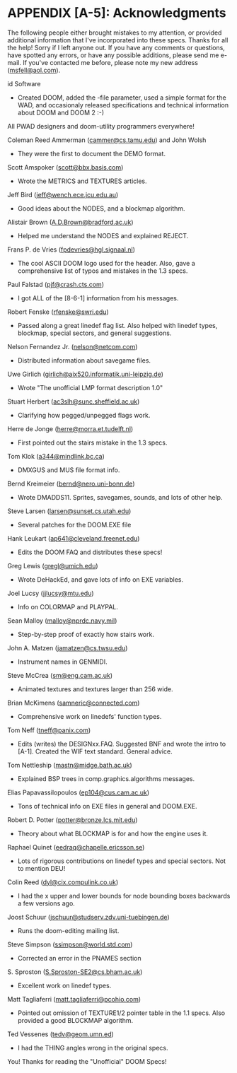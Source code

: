 # APPENDIX [A-5]: Acknowledgments

  The following people either brought mistakes to my attention, or
provided additional information that I've incorporated into these 
specs. Thanks for all the help! Sorry if I left anyone out. 
  If you have any comments or questions, have spotted any errors, 
or have any possible additions, please send me e-mail. If you've 
contacted me before, please note my new address (msfell@aol.com).

id Software
* Created DOOM, added the -file parameter, used a simple format
for the WAD, and occasionaly released specifications and
technical information about DOOM and DOOM 2 :-)

All PWAD designers and doom-utility programmers everywhere!

Coleman Reed Ammerman (cammer@cs.tamu.edu) and John Wolsh
* They were the first to document the DEMO format.

Scott Amspoker (scott@bbx.basis.com)
* Wrote the METRICS and TEXTURES articles.

Jeff Bird (jeff@wench.ece.jcu.edu.au)
* Good ideas about the NODES, and a blockmap algorithm.

Alistair Brown (A.D.Brown@bradford.ac.uk)
* Helped me understand the NODES and explained REJECT.

Frans P. de Vries (fpdevries@hgl.signaal.nl)
* The cool ASCII DOOM logo used for the header. Also, gave a
comprehensive list of typos and mistakes in the 1.3 specs.

Paul Falstad (pjf@crash.cts.com)
* I got ALL of the [8-6-1] information from his messages. 

Robert Fenske (rfenske@swri.edu)
* Passed along a great linedef flag list. Also helped with linedef
types, blockmap, special sectors, and general suggestions.

Nelson Fernandez Jr. (nelson@netcom.com)
* Distributed information about savegame files.

Uwe Girlich (girlich@aix520.informatik.uni-leipzig.de)
* Wrote "The unofficial LMP format description 1.0"

Stuart Herbert (ac3slh@sunc.sheffield.ac.uk)
* Clarifying how pegged/unpegged flags work.

Herre de Jonge (herre@morra.et.tudelft.nl) 
* First pointed out the stairs mistake in the 1.3 specs.

Tom Klok (a344@mindlink.bc.ca)
* DMXGUS and MUS file format info.

Bernd Kreimeier (bernd@nero.uni-bonn.de)
* Wrote DMADDS11. Sprites, savegames, sounds, and lots of other help.

Steve Larsen (larsen@sunset.cs.utah.edu)
* Several patches for the DOOM.EXE file

Hank Leukart (ap641@cleveland.freenet.edu)
* Edits the DOOM FAQ and distributes these specs!

Greg Lewis (gregl@umich.edu)
* Wrote DeHackEd, and gave lots of info on EXE variables.

Joel Lucsy (jjlucsy@mtu.edu)
* Info on COLORMAP and PLAYPAL.

Sean Malloy (malloy@nprdc.navy.mil)
* Step-by-step proof of exactly how stairs work.

John A. Matzen (jamatzen@cs.twsu.edu)
* Instrument names in GENMIDI.

Steve McCrea (sm@eng.cam.ac.uk)
* Animated textures and textures larger than 256 wide.

Brian McKimens (samneric@connected.com)
* Comprehensive work on linedefs' function types.

Tom Neff (tneff@panix.com)
* Edits (writes) the DESIGNxx.FAQ. Suggested BNF and wrote the
intro to [A-1]. Created the WIF text standard. General advice.

Tom Nettleship (mastn@midge.bath.ac.uk)
* Explained BSP trees in comp.graphics.algorithms messages.

Elias Papavassilopoulos (ep104@cus.cam.ac.uk)
* Tons of technical info on EXE files in general and DOOM.EXE.

Robert D. Potter (potter@bronze.lcs.mit.edu)
* Theory about what BLOCKMAP is for and how the engine uses it.

Raphael Quinet (eedraq@chapelle.ericsson.se)
* Lots of rigorous contributions on linedef types and special 
sectors. Not to mention DEU!

Colin Reed (dyl@cix.compulink.co.uk)
* I had the x upper and lower bounds for node bounding boxes 
backwards a few versions ago.

Joost Schuur (jschuur@studserv.zdv.uni-tuebingen.de)
* Runs the doom-editing mailing list.

Steve Simpson (ssimpson@world.std.com)
* Corrected an error in the PNAMES section

S. Sproston (S.Sproston-SE2@cs.bham.ac.uk)
* Excellent work on linedef types.

Matt Tagliaferri (matt.tagliaferri@pcohio.com)
* Pointed out omission of TEXTURE1/2 pointer table in the 1.1
specs. Also provided a good BLOCKMAP algorithm.

Ted Vessenes (tedv@geom.umn.ed)
* I had the THING angles wrong in the original specs.

You! Thanks for reading the "Unofficial" DOOM Specs!
